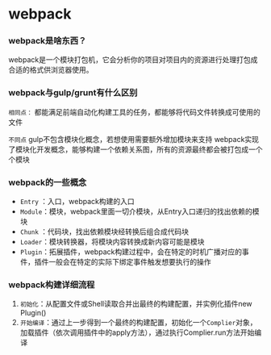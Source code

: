 # webpack

### webpack是啥东西？

webpack是一个模块打包机，它会分析你的项目对项目内的资源进行处理打包成合适的格式供浏览器使用。

### webpack与gulp/grunt有什么区别

``相同点：``
都能满足前端自动化构建工具的任务，都能够将代码文件转换成可使用的文件

``不同点``
gulp不包含模块化概念，若想使用需要额外增加模块来支持
webpack实现了模块化开发概念，能够构建一个依赖关系图，所有的资源最终都会被打包成一个个模块


### webpack的一些概念

- ``Entry`` ：入口，webpack构建的入口
- ``Module``：模块，webpack里面一切介模块，从Entry入口递归的找出依赖的模块
- ``Chunk`` ：代码块，找出依赖模块经转换后组合成代码块
- ``Loader``：模块转换器，将模块内容转换成新内容可能是模块
- ``Plugin``：拓展插件，webpack构建过程中，会在特定的时机广播对应的事件，插件一般会在特定的实际下绑定事件触发想要执行的操作


### webpack构建详细流程

1. ``初始化``：从配置文件或Shell读取合并出最终的构建配置，并实例化插件new Plugin()
2. ``开始编译``：通过上一步得到一个最终的构建配置，初始化一个``Complier``对象，加载插件（依次调用插件中的apply方法），通过执行Complier.run方法开始编译
